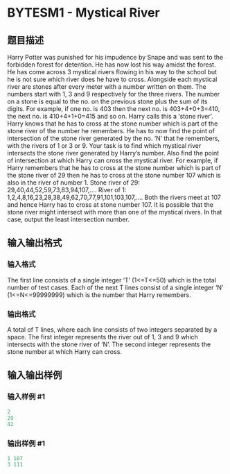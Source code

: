 # BYTESM1 - Mystical River

## 题目描述

Harry Potter was punished for his impudence by Snape and was sent to the forbidden forest for detention. He has now lost his way amidst the forest. He has come across 3 mystical rivers flowing in his way to the school but he is not sure which river does he have to cross. Alongside each mystical river are stones after every meter with a number written on them. The numbers start with 1, 3 and 9 respectively for the three rivers. The number on a stone is equal to the no. on the previous stone plus the sum of its digits. For example, if one no. is 403 then the next no. is 403+4+0+3=410, the next no. is 410+4+1+0=415 and so on. Harry calls this a ‘stone river’. Harry knows that he has to cross at the stone number which is part of the stone river of the number he remembers. He has to now find the point of intersection of the stone river generated by the no. ‘N’ that he remembers, with the rivers of 1 or 3 or 9. Your task is to find which mystical river intersects the stone river generated by Harry’s number. Also find the point of intersection at which Harry can cross the mystical river. For example, if Harry remembers that he has to cross at the stone number which is part of the stone river of 29 then he has to cross at the stone number 107 which is also in the river of number 1. Stone river of 29: 29,40,44,52,59,73,83,94,107,…. River of 1: 1,2,4,8,16,23,28,38,49,62,70,77,91,101,103,107,…. Both the rivers meet at 107 and hence Harry has to cross at stone number 107. It is possible that the stone river might intersect with more than one of the mystical rivers. In that case, output the least intersection number.

## 输入输出格式

### 输入格式

The first line consists of a single integer ‘T’ (1<=T<=50) which is the total number of test cases. Each of the next T lines consist of a single integer ‘N’ (1<=N<=99999999) which is the number that Harry remembers.

### 输出格式

A total of T lines, where each line consists of two integers separated by a space. The first integer represents the river out of 1, 3 and 9 which intersects with the stone river of ‘N’. The second integer represents the stone number at which Harry can cross.

## 输入输出样例

### 输入样例 #1

```cpp
2
29
42
```


### 输出样例 #1

```cpp
1 107
3 111
```


